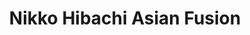 ---
layout: place
title: Nikko Hibachi Asian Fusion
permalink: /new-york/new-york/nikko-hibachi-asian-fusion.html
stateAbbr: NY
stateName: New York
cityName: New York
seo:
  type: restaurant
  links: https://nikkohibachiasianfusion.shop/
place_id: ChIJu3iXyGr2wokR29wWAqLfn8Q
photos:
  - name: >-
      places/ChIJu3iXyGr2wokR29wWAqLfn8Q/photos/AeeoHcIIqYHULPGzIQtsrfwZRp68MJYbzry4wS12HIrXolr_pAZ4hXjF5aRulriGGqHxuKeyRTqeovw4yjHYq_YGb7VQdEjoQzSEARyATR-Stx_82BV3vCYD5OL-E56I5TqlQVTmzACzhC48DOzCdfObRFDRbY4aqz-NV2N_8hql5OT3DJwviyElkE2SfYBq5ANSgwIw_7W9d8gcthXF30rguQVOVi01kLSlxrFyTXHoXVNnnAlF7Vyo3oiq-EmdyIL-hJZxXMbW4KMo0OaVqndKJ4UxifgAzC5gHvfO0Qu6T6F-nXEAxSnDrLtTPwh9vPDvHfkDIIdtoUhM1xekB2XL-ziyhNoAUdjmIG-TVtJkOy2tQvkkxag082RkbKFErjTkxeQON9f31HBuCPMLzGDQPO_hATII3eLE_qIdTgiB1Emm1A
    widthPx: 3024
    heightPx: 4032
    authorAttributions:
      - displayName: Crissibeth Cooper
        uri: https://maps.google.com/maps/contrib/105280946035097287477
        photoUri: >-
          https://lh3.googleusercontent.com/a-/ALV-UjWx67fKQi0lvlw8VtvamweHdfex5WtZkIhUo_Gm7vwqXBLQqCu-vQ=s100-p-k-no-mo
    flagContentUri: >-
      https://www.google.com/local/imagery/report/?cb_client=maps_api_places.places_api&image_key=!1e10!2sCIHM0ogKEICAgICEveKXfw&hl=en-US
    googleMapsUri: >-
      https://www.google.com/maps/place//data=!3m4!1e2!3m2!1sCIHM0ogKEICAgICEveKXfw!2e10!4m2!3m1!1s0x89c2f66ac89778bb:0xc49fdfa20216dcdb
  - name: >-
      places/ChIJu3iXyGr2wokR29wWAqLfn8Q/photos/AeeoHcJLZlJ0j8I5zlUstf-QeHDv4OROA1wsn_C5WHQwt_rBjRGKmXt1McSgL7qZbcjjRw2KjU7w0MG_emJwZiwZmVd7EnU3UFFBZ5jjwEKPBGuGpl5rnOXEmG7hmyh5ZsqlmWHi0s93DHm6dWu--pbPfLJ6mtoQiipj4rrI-HjeJHs8OLimmk3039ELfiPYCvBRx13kBJ4USK-Xw3f4S8AJa4MM-9PG73yEuj6e7kh_rs7yxaL9X46ltIZHtdLz0vFEsAtleYyk6m-5eAOImHk8Z3ZKx-N_Fqj-YtLxfvJZ2bkh3w
    widthPx: 3024
    heightPx: 4032
    authorAttributions:
      - displayName: Nikko Hibachi Asian Fusion
        uri: https://maps.google.com/maps/contrib/104326603928923861023
        photoUri: >-
          https://lh3.googleusercontent.com/a-/ALV-UjVd97Io80dAjXjqWqQTnYuF3cGCtzLXooW55LVEQJlI3Uf_U48=s100-p-k-no-mo
    flagContentUri: >-
      https://www.google.com/local/imagery/report/?cb_client=maps_api_places.places_api&image_key=!1e10!2sAF1QipNt8_6CPWdLMLzQMuyHaI7u90sWC26crNF3rau7&hl=en-US
    googleMapsUri: >-
      https://www.google.com/maps/place//data=!3m4!1e2!3m2!1sAF1QipNt8_6CPWdLMLzQMuyHaI7u90sWC26crNF3rau7!2e10!4m2!3m1!1s0x89c2f66ac89778bb:0xc49fdfa20216dcdb
  - name: >-
      places/ChIJu3iXyGr2wokR29wWAqLfn8Q/photos/AeeoHcJaLL89PSKwGaCegVeibQnyGEzDXsyt4dFVhT31mCwXQX8AaWE8EDHgPp2MyXOEm0uWFkd-oqnnNNKfqOGK7uzztnJJtmvs6A-_cd1_bIt6_1DNZ7iTJuMKFCFGBt7uBnAGsxgxhUsP7Vb47Nw3GDlzxQ1XJVQ82uaaf29CthNJDNPIJkW4iCFMEdULWUTLAcXi6_Ob_5VfiNgW16kpaId4pO5-9eE9s1rNg2fGMUw_Twk2VPUfzLzSRHqvv3xjhDjFHCwTnCO6BzOPvO3frUgan9hUUxus8NrOXqSSAOsrFSdFyyREMIRwddLAJOQUeIad0T1TMyw-lXsJEjqkjG9yZWlYfTthANVzLthxkPmAN9SU1L1sh2iBQAfUtZtOS7ky8R_Ab-0F-CXPtGJpMh7vCyxp8ScnmU1GxFIyejbLFQ9-vffrKTzxzXeyPVSo
    widthPx: 4000
    heightPx: 3000
    authorAttributions:
      - displayName: Stefanie j
        uri: https://maps.google.com/maps/contrib/106160796272715062496
        photoUri: >-
          https://lh3.googleusercontent.com/a-/ALV-UjX3LA0BQhQhZvpo7pMxKSpnWlnrd-uuzuv6U_tEe5ibhCiOvGMsTg=s100-p-k-no-mo
    flagContentUri: >-
      https://www.google.com/local/imagery/report/?cb_client=maps_api_places.places_api&image_key=!1e10!2sCIABIhAA3ilW-yR_E2fnRg0ABLlP&hl=en-US
    googleMapsUri: >-
      https://www.google.com/maps/place//data=!3m4!1e2!3m2!1sCIABIhAA3ilW-yR_E2fnRg0ABLlP!2e10!4m2!3m1!1s0x89c2f66ac89778bb:0xc49fdfa20216dcdb
  - name: >-
      places/ChIJu3iXyGr2wokR29wWAqLfn8Q/photos/AeeoHcIpgNv5XZcUgPgyytuXz-NkdQt-K2onbXLk17GzrJ05yGHEQbbUbHpcg3pHXuuHcQvHCjJZNDuwfqiGtXUoRDK_Da7uyorgWB94N7vK_KO8el57wlLeQdjTHAsTmZa9koJkez8YhlBcDtc8mioqrexhXR1vtdVfI2-VNL0tPrRE4NpZAilh54-DfN1Te9GVIOTjVPRJFUEcxOUL8RWPsA9bHSpJC1d1ukMIUkRxOquVc9uJRkXucUu5jVlxQb6Rs0PXMsI2Rn_bj3uvZrC0KevJyodEYxEACWqa7D0oqn4hfvgJ5BhWVHmDbZknhnJz2kWLGkgRY8P8yKFCZ9Yl84bYcHHS-q1QQ1djMFpvC0rnauSjjDInhK1PGco3N4__9O9Bhji1imy1kXGoXO5S4dnUHYatsebBD2Q9bU-q1XBhrSZU
    widthPx: 3072
    heightPx: 4096
    authorAttributions:
      - displayName: Liboria Santos
        uri: https://maps.google.com/maps/contrib/115707001881226549672
        photoUri: >-
          https://lh3.googleusercontent.com/a-/ALV-UjU3lYaLvCWlK5Gjsz6k4liSHOv31QQV0izAhheUUrW8z3czCDx1yQ=s100-p-k-no-mo
    flagContentUri: >-
      https://www.google.com/local/imagery/report/?cb_client=maps_api_places.places_api&image_key=!1e10!2sCIHM0ogKEICAgMCQ1-WW4gE&hl=en-US
    googleMapsUri: >-
      https://www.google.com/maps/place//data=!3m4!1e2!3m2!1sCIHM0ogKEICAgMCQ1-WW4gE!2e10!4m2!3m1!1s0x89c2f66ac89778bb:0xc49fdfa20216dcdb
  - name: >-
      places/ChIJu3iXyGr2wokR29wWAqLfn8Q/photos/AeeoHcIgMbH879zD5YRCif4f7oqZfCpc2V4QgNivIcUZsy0XwHDczNAfo0IBRMSDvETLGe33_WYTf-_X25XtX1gBjTNFffAErpbet28RWTDaQT3tG7RNZrLm7N3-jKuqMabjbeE3yk9Kwjb4-TpIgMxL6uEX94dTrxbS0LajUTKkRciOsM-m7wrEJdDSK6ARcNlmHbMS3rd52hIvr09k-rPQ2_dAg2EXc3hV60xzNPwRXLuBv1OYdBCgUUgmdcrAUpDzGfkMoWMEa5IyTeG6IIjXd2v6E7yB2rsxPbC4lXnhlrnAHgM1Mar1-ZcMJBq77BvucogVZhzSuNo7_KDNC7AKpEzHE688YqYu2JwENJcnNR2xFEjhF8ya0EKu1TYOPIGUcl9hDsqXOAtm9wRl3E7II1PJkdJaRDzyyokGbVwF3YrAVQ
    widthPx: 3024
    heightPx: 4032
    authorAttributions:
      - displayName: Jenny P
        uri: https://maps.google.com/maps/contrib/103629183569158999604
        photoUri: >-
          https://lh3.googleusercontent.com/a-/ALV-UjVb1lDr034vTvNxrMwzxec3ZOng78OB9q30sfBklzABg9I7mxH4gg=s100-p-k-no-mo
    flagContentUri: >-
      https://www.google.com/local/imagery/report/?cb_client=maps_api_places.places_api&image_key=!1e10!2sCIHM0ogKEICAgICrye_cAg&hl=en-US
    googleMapsUri: >-
      https://www.google.com/maps/place//data=!3m4!1e2!3m2!1sCIHM0ogKEICAgICrye_cAg!2e10!4m2!3m1!1s0x89c2f66ac89778bb:0xc49fdfa20216dcdb
  - name: >-
      places/ChIJu3iXyGr2wokR29wWAqLfn8Q/photos/AeeoHcKnv__8AyaCsXW7NB-ehOrpCR0hhuClD6UnHBFl2Jhd_z9NPYgHD5BJ7RVxPV2nfIghSoSxNcHtz3mBg3FQwW5Ft6VhDI-9M1kZK9McVoZRYA3b2IXQPIuzSpjeW82iDHlYx8CD-k31_L6qIbCgv6vxPgoIotC6EQ0MsA_JxZ7Tv_uEQS0mP9eO4D6ErfY_gBa0Kzb7pijnaKO2BPe1cbztKI0tuXFqqQQBCgfjBVvFP7Og9hW0IeGqXquJcfrQyEtt0oc1m5A6kXUbkSdUYwC7xh8bU_9zRvXWQM_pRjY3tIbEX68ENzU1SkMtclfVv5O4_PJDS9hR6vUN85hEK4lI2ELqNR2pdrFQrZsVDANLRRoMNg_3iiBTa15wf2boD6SM1FcvTDIxBDlziXfOIL5loGsU6sbV2bdjq8Oqff1U0mIJ
    widthPx: 3024
    heightPx: 4032
    authorAttributions:
      - displayName: Jenny P
        uri: https://maps.google.com/maps/contrib/103629183569158999604
        photoUri: >-
          https://lh3.googleusercontent.com/a-/ALV-UjVb1lDr034vTvNxrMwzxec3ZOng78OB9q30sfBklzABg9I7mxH4gg=s100-p-k-no-mo
    flagContentUri: >-
      https://www.google.com/local/imagery/report/?cb_client=maps_api_places.places_api&image_key=!1e10!2sCIHM0ogKEICAgICrye_cvAE&hl=en-US
    googleMapsUri: >-
      https://www.google.com/maps/place//data=!3m4!1e2!3m2!1sCIHM0ogKEICAgICrye_cvAE!2e10!4m2!3m1!1s0x89c2f66ac89778bb:0xc49fdfa20216dcdb
  - name: >-
      places/ChIJu3iXyGr2wokR29wWAqLfn8Q/photos/AeeoHcKUZ-bp5twXq_jcwxC7I-0kvKoAxhbKCW1H6TvdyRSQ8vilXRayUKuBQnq3PzSCNPppSGIx4nxCJTmp8AZ60zXycBp4yoVA-f6JOb4QPjfom5OTVSxJEIIKXezqDlRf4xVs0I6yDy5jYc49FM4lKK_zvo0nb_pbETGRyTfW1WruB_IPWOpbzKTCPh8T5mcy_iBXvJIhU4JzTomCq9dDF5EYN0oGjzp1M6pz94StaWT5cNNUUcH8vzlUvCgid9QQfCp2mVT4c3bLQCQkPbc2HsGQZL45Gk-GSxkKTa0duXsAnW8hm4kA7wi5h3m5CIZw_VorJsG8Y3x6KRv4nYkbbX5ydio8OCxrZ0s3-w-cbnjfbAHktOOX5V2uzLJ0IUFD_T_A9Fb4vLPZDo0S00iw1gP5Yi99kripFltMepez5vpS3SM8
    widthPx: 4000
    heightPx: 3000
    authorAttributions:
      - displayName: Odel Javier
        uri: https://maps.google.com/maps/contrib/107595583803186875356
        photoUri: >-
          https://lh3.googleusercontent.com/a-/ALV-UjXuzDPWVm7X3brLMIO6RqrKpatakxdQ2HDanwJvi8sxM6KAEBSSyA=s100-p-k-no-mo
    flagContentUri: >-
      https://www.google.com/local/imagery/report/?cb_client=maps_api_places.places_api&image_key=!1e10!2sCIHM0ogKEICAgIDTqO3h2gE&hl=en-US
    googleMapsUri: >-
      https://www.google.com/maps/place//data=!3m4!1e2!3m2!1sCIHM0ogKEICAgIDTqO3h2gE!2e10!4m2!3m1!1s0x89c2f66ac89778bb:0xc49fdfa20216dcdb
  - name: >-
      places/ChIJu3iXyGr2wokR29wWAqLfn8Q/photos/AeeoHcKIP51_SdIm8R_RcnlkFTvZpjGMJfFy2yfCOtkwRzfejTJuvcWzGcv5rTJAfAU4wVI-zy2zpdi7WGPWGFP7mtQ_ugEzJ5zIRicYzZsOx5Sm89RsiBnUxQr3pOjDB6Dor6Lg8jrD1hqAal-4FuuEIHi3TyaeKmnTFOrLhy7OtEqyw5-UW1NxRlJuBEAx9r3MflY_Sykd6qNo_Cr9SDWBIzaT29ahQ1rqUdtMZI3TyH3iyfgQvPse5GGpC9I8CpLXd3qM7czONW0nB39egLZpe0MKmN96tPVOu6lwCIvPnja9frs0gWZJxxbXXpk0lUnJgcHYMTg8Rm48fEyeQVSdClxlUEcc624jcMMRgI7DAcntplYlvWLfYl5RVlJg8qWWG5GEKQcIEv8q44x6kcwVJA0Eo0IdiYTkLzrnVeySruU
    widthPx: 4000
    heightPx: 3000
    authorAttributions:
      - displayName: THE URBAN MIXOLOGIST
        uri: https://maps.google.com/maps/contrib/113610089409960505301
        photoUri: >-
          https://lh3.googleusercontent.com/a-/ALV-UjVbr4a57MhAu1HfsVMGvGZOKU-3NuJ7PPDbH2hkXrfr1kqKS8s=s100-p-k-no-mo
    flagContentUri: >-
      https://www.google.com/local/imagery/report/?cb_client=maps_api_places.places_api&image_key=!1e10!2sCIHM0ogKEICAgIClz8CSFg&hl=en-US
    googleMapsUri: >-
      https://www.google.com/maps/place//data=!3m4!1e2!3m2!1sCIHM0ogKEICAgIClz8CSFg!2e10!4m2!3m1!1s0x89c2f66ac89778bb:0xc49fdfa20216dcdb
  - name: >-
      places/ChIJu3iXyGr2wokR29wWAqLfn8Q/photos/AeeoHcKOjiyijsE_c0G3JbOeT90FTM2lXD24_18ccWl8mn0B3h6tp74hwp1PuDrlZyfBaVPkkwNgYOPIobICs91iLdKZU61AKUj-GYb8_sxOR4eJ6PpdwI8LmWKhSB9pBfFmtwBgKnT2glBG1XZxfJpJyZxd7Xw7sH_1yTqVkEQqtPJCCpp84-rEOYqwPGXV-MAmqc11nXfFb7fWN9w4fBiLmDg0-_B3DI5LH48fa7qz_QMprdIIfg9Nxn2issny68ScymJJStAbRNmpeJJUmATOAM-UbENtiFB3CsGPttGLm510o8eNqbUSFGnf1C2qLDMzMhyiA7ca6vT1O4CAMBlFqh_mQK-z0u3Alj0emWhMoRUW_achQzn2qkEkqGPmYvfDgrZ_-QBlAhfE9Z1u_BYbbU4lc7oUJMzINm9nyvE6eiw
    widthPx: 4032
    heightPx: 3024
    authorAttributions:
      - displayName: Adam C Dick
        uri: https://maps.google.com/maps/contrib/117266655516689253515
        photoUri: >-
          https://lh3.googleusercontent.com/a-/ALV-UjVL4CFyJ056r8puB-k87xv1RBTgDyJkMK7KpZHZv_fQsWigX_qtBg=s100-p-k-no-mo
    flagContentUri: >-
      https://www.google.com/local/imagery/report/?cb_client=maps_api_places.places_api&image_key=!1e10!2sCIHM0ogKEICAgIDqyLCKTw&hl=en-US
    googleMapsUri: >-
      https://www.google.com/maps/place//data=!3m4!1e2!3m2!1sCIHM0ogKEICAgIDqyLCKTw!2e10!4m2!3m1!1s0x89c2f66ac89778bb:0xc49fdfa20216dcdb
  - name: >-
      places/ChIJu3iXyGr2wokR29wWAqLfn8Q/photos/AeeoHcJ7e15OPsa9PFp1vWWaf-tDfYmnnjnovUC8DD2qwHeBXZHUnrr9iLz-hgIWadF7xjKM5FqYfTQxIb7boidrKZrDIi8As-JWcA4j2CcPtt6DSWGhnl9nTSG_ObJVFkmwqZPHKrSVeyiFKHzGGAOHEAGRS91KiX_yMdpiE6Mg8vTCD_JqMEbxgA_Mt9NK3dgWGEOHtM-pO04REchpwk5kqDbfWwV7XWm9rQ1gT65prWa6pLjfLXEVJm2UdqDqPDmO-qbFtX3O8VeVzTk0pteilDMfUTOAd7QzkMN4ZbmIb6uxb6PyTrdYxiLcu7bjVZgm_XQRxH1RgGK5o4Ua0j2Rh-G_TRqUChjSAn8R91wmd79vLRI-6dP21OwwrkevylGd3s3XmBsRJgBgJ2MMPlFvTNGirWlgvrDBSDWne0mT4_Crpf0
    widthPx: 4640
    heightPx: 3480
    authorAttributions:
      - displayName: Julio Encarnacion
        uri: https://maps.google.com/maps/contrib/108605346635780595239
        photoUri: >-
          https://lh3.googleusercontent.com/a-/ALV-UjWrKTWmkdLaq-hMuovKHyv96MKrjyHsS73zPXJdkaoDhyi6--LosQ=s100-p-k-no-mo
    flagContentUri: >-
      https://www.google.com/local/imagery/report/?cb_client=maps_api_places.places_api&image_key=!1e10!2sCIHM0ogKEICAgICXz923pgE&hl=en-US
    googleMapsUri: >-
      https://www.google.com/maps/place//data=!3m4!1e2!3m2!1sCIHM0ogKEICAgICXz923pgE!2e10!4m2!3m1!1s0x89c2f66ac89778bb:0xc49fdfa20216dcdb
address: 1280 Amsterdam Ave, New York, NY 10027, USA
street: 1280 Amsterdam Ave
city: New York
state: NY
zip: '10027'
country: USA
neighborhood: null
latitude: '40.811460'
longitude: '-73.957878'
accessibility_options:
  wheelchairAccessibleParking: false
  wheelchairAccessibleEntrance: true
  wheelchairAccessibleRestroom: true
  wheelchairAccessibleSeating: true
business_status: OPERATIONAL
name: Nikko Hibachi Asian Fusion
google_maps_links:
  directionsUri: >-
    https://www.google.com/maps/dir//''/data=!4m7!4m6!1m1!4e2!1m2!1m1!1s0x89c2f66ac89778bb:0xc49fdfa20216dcdb!3e0
  placeUri: https://maps.google.com/?cid=14168288839643618523
  writeAReviewUri: >-
    https://www.google.com/maps/place//data=!4m3!3m2!1s0x89c2f66ac89778bb:0xc49fdfa20216dcdb!12e1
  reviewsUri: >-
    https://www.google.com/maps/place//data=!4m4!3m3!1s0x89c2f66ac89778bb:0xc49fdfa20216dcdb!9m1!1b1
  photosUri: >-
    https://www.google.com/maps/place//data=!4m3!3m2!1s0x89c2f66ac89778bb:0xc49fdfa20216dcdb!10e5
primary_type: Japanese Restaurant
opening_hours:
  regular: null
  current: null
secondary_opening_hours:
  regular:
    weekdayDescriptions: null
    type: null
  current:
    weekdayDescriptions: null
    type: null
phone: (212) 531-1188
price_level: PRICE_LEVEL_MODERATE
price_range: null
rating: '4.3'
rating_count: 0
website: https://nikkohibachiasianfusion.shop/
description: >-
  Explore Nikko Hibachi Asian Fusion in New York, NY$$$Nikko Hibachi Asian
  Fusion in New York, NY, stands out as a casual spot for fresh
  Japanese-inspired dishes, blending flavors from sushi rolls to flavorful
  stir-fries and noodle soups in a welcoming atmosphere. This modern eatery
  offers a variety of options like hibachi dinners and sake, making it a great
  choice for those seeking top-rated Asian fusion near the city center. With
  lunch specials and a bar setting that enhances the dining experience, it's
  designed for both quick meals and relaxed evenings, appealing to anyone
  hunting for reliable sushi places nearby. The restaurant prioritizes
  accessibility with features like wheelchair-friendly entrances, ensuring
  everyone can enjoy its diverse menu. Whether you're in the mood for inventive
  rolls or hearty entrees, this location delivers a satisfying blend of quality
  and value for sushi enthusiasts exploring the area.
generative_summary: >-
  Explore Nikko Hibachi Asian Fusion in New York, NY$$$Nikko Hibachi Asian
  Fusion in New York, NY, stands out as a casual spot for fresh
  Japanese-inspired dishes, blending flavors from sushi rolls to flavorful
  stir-fries and noodle soups in a welcoming atmosphere. This modern eatery
  offers a variety of options like hibachi dinners and sake, making it a great
  choice for those seeking top-rated Asian fusion near the city center. With
  lunch specials and a bar setting that enhances the dining experience, it's
  designed for both quick meals and relaxed evenings, appealing to anyone
  hunting for reliable sushi places nearby. The restaurant prioritizes
  accessibility with features like wheelchair-friendly entrances, ensuring
  everyone can enjoy its diverse menu. Whether you're in the mood for inventive
  rolls or hearty entrees, this location delivers a satisfying blend of quality
  and value for sushi enthusiasts exploring the area.
generative_disclosure: Summarized by AI using the Grok-3-Mini model.
reviews:
  - name: >-
      places/ChIJu3iXyGr2wokR29wWAqLfn8Q/reviews/ChZDSUhNMG9nS0VJQ0FnSUNueXEzWFVBEAE
    relativePublishTimeDescription: 6 months ago
    rating: 5
    text:
      text: >-
        Food was delicious and you really get your money's worth. Recommend
        their lunch bento boxes: entre, rice, California rolls, soup AND salad
        at a reasonable price. Will  be coming back.
      languageCode: en
    originalText:
      text: >-
        Food was delicious and you really get your money's worth. Recommend
        their lunch bento boxes: entre, rice, California rolls, soup AND salad
        at a reasonable price. Will  be coming back.
      languageCode: en
    authorAttribution:
      displayName: Mark Turner
      uri: https://www.google.com/maps/contrib/103592600316916711812/reviews
      photoUri: >-
        https://lh3.googleusercontent.com/a/ACg8ocJkQxIW-hHzcovPxZpZPYvRem_c5b7_EXuaP6VXVR0urc5xEQ=s128-c0x00000000-cc-rp-mo-ba4
    publishTime: '2024-09-24T21:17:57.647290Z'
    flagContentUri: >-
      https://www.google.com/local/review/rap/report?postId=ChZDSUhNMG9nS0VJQ0FnSUNueXEzWFVBEAE&d=17924085&t=1
    googleMapsUri: >-
      https://www.google.com/maps/reviews/data=!4m6!14m5!1m4!2m3!1sChZDSUhNMG9nS0VJQ0FnSUNueXEzWFVBEAE!2m1!1s0x89c2f66ac89778bb:0xc49fdfa20216dcdb
  - name: >-
      places/ChIJu3iXyGr2wokR29wWAqLfn8Q/reviews/ChdDSUhNMG9nS0VJQ0FnSUNmdnJPTTJnRRAB
    relativePublishTimeDescription: 3 months ago
    rating: 5
    text:
      text: >-
        My son and I enjoyed a nice sashimi dinner either plenty of the
        specialty rolls. We had the best waitress Denise who we enjoyed very
        nice conversation with while she shared her favorites. My son and I
        decided we wanted to try the Uni (Sea Urchin) sashimi and just as Denise
        advised you either like it or you don’t, I really liked it and my son
        didn’t lol. Our favorite was the scallop sashimi due to its extreme
        tenderness but the yellow tail and salmon did not disappoint.


        If you have the opportunity please check out Nikki’s and ask to be
        seated in Denise’s area for great conversation, service and
        recommendations. My glass of sake was never empty with Denise ensuring
        my glass was full and putting my bottle of sake on ice to ensure it
        remained cold. There is also a hibachi section as well as a full service
        bar.
      languageCode: en
    originalText:
      text: >-
        My son and I enjoyed a nice sashimi dinner either plenty of the
        specialty rolls. We had the best waitress Denise who we enjoyed very
        nice conversation with while she shared her favorites. My son and I
        decided we wanted to try the Uni (Sea Urchin) sashimi and just as Denise
        advised you either like it or you don’t, I really liked it and my son
        didn’t lol. Our favorite was the scallop sashimi due to its extreme
        tenderness but the yellow tail and salmon did not disappoint.


        If you have the opportunity please check out Nikki’s and ask to be
        seated in Denise’s area for great conversation, service and
        recommendations. My glass of sake was never empty with Denise ensuring
        my glass was full and putting my bottle of sake on ice to ensure it
        remained cold. There is also a hibachi section as well as a full service
        bar.
      languageCode: en
    authorAttribution:
      displayName: Caryl Marie Perez
      uri: https://www.google.com/maps/contrib/106974452375571705410/reviews
      photoUri: >-
        https://lh3.googleusercontent.com/a-/ALV-UjXqYK6MHm6tk6Fq7iZKnKUbywyoLbAr_dGIMsVSxGGq8xYFFxQ=s128-c0x00000000-cc-rp-mo-ba3
    publishTime: '2024-12-29T13:40:51.782769Z'
    flagContentUri: >-
      https://www.google.com/local/review/rap/report?postId=ChdDSUhNMG9nS0VJQ0FnSUNmdnJPTTJnRRAB&d=17924085&t=1
    googleMapsUri: >-
      https://www.google.com/maps/reviews/data=!4m6!14m5!1m4!2m3!1sChdDSUhNMG9nS0VJQ0FnSUNmdnJPTTJnRRAB!2m1!1s0x89c2f66ac89778bb:0xc49fdfa20216dcdb
  - name: >-
      places/ChIJu3iXyGr2wokR29wWAqLfn8Q/reviews/ChZDSUhNMG9nS0VJQ0FnSUNIbUtIUENnEAE
    relativePublishTimeDescription: 7 months ago
    rating: 5
    text:
      text: >-
        My wife and I were looking for something to eat and fond this place and
        was very pleased we did. I had the General Tso Shrimp (pictured), and my
        wife had the asparagus with Shrimp. Both were delicious, and we left
        full. The service was great, and they brought our food quickly.  The
        only issue I have is that I did not know about it sooner.  We would
        definitely be back when in the area.
      languageCode: en
    originalText:
      text: >-
        My wife and I were looking for something to eat and fond this place and
        was very pleased we did. I had the General Tso Shrimp (pictured), and my
        wife had the asparagus with Shrimp. Both were delicious, and we left
        full. The service was great, and they brought our food quickly.  The
        only issue I have is that I did not know about it sooner.  We would
        definitely be back when in the area.
      languageCode: en
    authorAttribution:
      displayName: Pastor Kenneth Gorman
      uri: https://www.google.com/maps/contrib/107948843793599509437/reviews
      photoUri: >-
        https://lh3.googleusercontent.com/a-/ALV-UjUZvRSQ4XUIxE7kE7Z-bi9s8EOxoBDcnzWjONIKp8K18DBnQemI=s128-c0x00000000-cc-rp-mo-ba4
    publishTime: '2024-08-31T19:24:46.718697Z'
    flagContentUri: >-
      https://www.google.com/local/review/rap/report?postId=ChZDSUhNMG9nS0VJQ0FnSUNIbUtIUENnEAE&d=17924085&t=1
    googleMapsUri: >-
      https://www.google.com/maps/reviews/data=!4m6!14m5!1m4!2m3!1sChZDSUhNMG9nS0VJQ0FnSUNIbUtIUENnEAE!2m1!1s0x89c2f66ac89778bb:0xc49fdfa20216dcdb
  - name: >-
      places/ChIJu3iXyGr2wokR29wWAqLfn8Q/reviews/ChZDSUhNMG9nS0VJQ0FnTUR3eF92ZVZBEAE
    relativePublishTimeDescription: 2 weeks ago
    rating: 4
    text:
      text: >-
        The veggie dumpling soup was good! Loved the warmth and flavor,
        especially given I ordered when I was sick. The maki’s fish was not
        incredibly fresh though, which left a marked impression for me.
      languageCode: en
    originalText:
      text: >-
        The veggie dumpling soup was good! Loved the warmth and flavor,
        especially given I ordered when I was sick. The maki’s fish was not
        incredibly fresh though, which left a marked impression for me.
      languageCode: en
    authorAttribution:
      displayName: Sydney Stewart
      uri: https://www.google.com/maps/contrib/101796860055445911794/reviews
      photoUri: >-
        https://lh3.googleusercontent.com/a-/ALV-UjUwQ1eqLhyY-rX-tFG6pie-RK_xkUX9UTumvcfpNp2VqNAY_nqXWw=s128-c0x00000000-cc-rp-mo-ba2
    publishTime: '2025-03-28T17:25:10.634330Z'
    flagContentUri: >-
      https://www.google.com/local/review/rap/report?postId=ChZDSUhNMG9nS0VJQ0FnTUR3eF92ZVZBEAE&d=17924085&t=1
    googleMapsUri: >-
      https://www.google.com/maps/reviews/data=!4m6!14m5!1m4!2m3!1sChZDSUhNMG9nS0VJQ0FnTUR3eF92ZVZBEAE!2m1!1s0x89c2f66ac89778bb:0xc49fdfa20216dcdb
  - name: >-
      places/ChIJu3iXyGr2wokR29wWAqLfn8Q/reviews/ChZDSUhNMG9nS0VJQ0FnSUNYNV9tMUd3EAE
    relativePublishTimeDescription: 5 months ago
    rating: 5
    text:
      text: >-
        I went here for hibachi on a Wednesday afternoon for my birthday. We had
        the whole hibachi table to ourselves and got probably the best portion
        of fried rice I ever got at a hibachi place. It was excellent!!!
      languageCode: en
    originalText:
      text: >-
        I went here for hibachi on a Wednesday afternoon for my birthday. We had
        the whole hibachi table to ourselves and got probably the best portion
        of fried rice I ever got at a hibachi place. It was excellent!!!
      languageCode: en
    authorAttribution:
      displayName: James Coppola
      uri: https://www.google.com/maps/contrib/113157791798891544086/reviews
      photoUri: >-
        https://lh3.googleusercontent.com/a-/ALV-UjVvNtXxZlfYsAwgE2-SO7VhzQsPVax4yTfzosmR6TRmBSP7IevI=s128-c0x00000000-cc-rp-mo-ba3
    publishTime: '2024-10-21T12:35:18.382296Z'
    flagContentUri: >-
      https://www.google.com/local/review/rap/report?postId=ChZDSUhNMG9nS0VJQ0FnSUNYNV9tMUd3EAE&d=17924085&t=1
    googleMapsUri: >-
      https://www.google.com/maps/reviews/data=!4m6!14m5!1m4!2m3!1sChZDSUhNMG9nS0VJQ0FnSUNYNV9tMUd3EAE!2m1!1s0x89c2f66ac89778bb:0xc49fdfa20216dcdb
review_summary: >-
  Visitor Feedback Highlights$$$Visitors often praise the flavorful dishes at
  this Japanese spot, with many highlighting the generous portions and tasty
  bento boxes that make for a great value meal. Folks appreciate the warm
  service and attentive staff who help make recommendations, contributing to a
  welcoming vibe that keeps diners coming back. While some note that certain
  seafood items could be fresher, the overall experience shines through in
  comments about delicious hibachi options and satisfying soups that hit the
  spot. It's clear that this place excels in offering solid choices for groups
  or solo diners, with a casual charm that adds to the enjoyment. If you're on
  the hunt for reliable sushi nearby, the positive buzz around the food and
  atmosphere makes it a worthwhile stop for an honest, enjoyable outing.
review_disclosure: Summarized by AI using the Grok-3-Mini model.
parking_options:
  freeStreetParking: true
  paidStreetParking: true
  valetParking: false
payment_options:
  acceptsCreditCards: true
  acceptsDebitCards: true
  acceptsCashOnly: false
  acceptsNfc: true
allow_dogs: null
curbside_pickup: null
delivery: true
dine_in: true
good_for_children: true
good_for_groups: true
good_for_sports: false
live_music: false
menu_for_children: false
outdoor_seating: false
reservable: true
restroom: true
serves_beer: true
serves_breakfast: null
serves_brunch: true
serves_cocktails: true
serves_coffee: true
serves_dinner: true
serves_dessert: true
serves_lunch: true
serves_vegetarian_food: true
serves_wine: true
takeout: true
update_category: pro
places_description: >-
  Modern Asian-fusion restaurant offering sushi, stir-fries, noodle soups &
  sake, plus lunch specials.

---